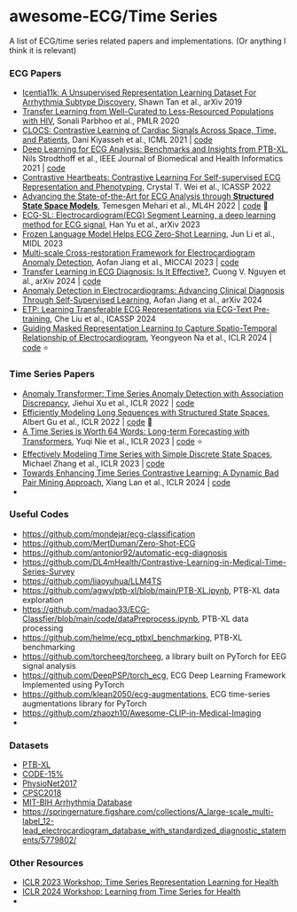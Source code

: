 # awesome-ECG/Time Series
A list of ECG/time series related papers and implementations. (Or anything I think it is relevant)

### ECG Papers

- [Icentia11k: A Unsupervised Representation Learning Dataset For Arrhythmia Subtype Discovery](https://arxiv.org/abs/1910.09570), Shawn Tan et al., arXiv 2019
- [Transfer Learning from Well-Curated to Less-Resourced Populations with HIV](http://proceedings.mlr.press/v126/parbhoo20a/parbhoo20a.pdf), Sonali Parbhoo et al., PMLR 2020
- [CLOCS: Contrastive Learning of Cardiac Signals Across Space, Time, and Patients](https://arxiv.org/abs/2005.13249), Dani Kiyasseh et al., ICML 2021 | [code](https://github.com/danikiyasseh/CLOCS)
- [Deep Learning for ECG Analysis: Benchmarks and Insights from PTB-XL](https://ieeexplore.ieee.org/document/9190034), Nils Strodthoff et al., IEEE Journal of Biomedical and Health Informatics 2021 | [code](https://github.com/helme/ecg_ptbxl_benchmarking)
- [Contrastive Heartbeats: Contrastive Learning For Self-supervised ECG Representation and Phenotyping](https://ieeexplore.ieee.org/document/9746887/), Crystal T. Wei et al., ICASSP 2022
- [Advancing the State-of-the-Art for ECG Analysis through **Structured State Space Models**](https://arxiv.org/abs/2211.07579), Temesgen Mehari et al., ML4H 2022 | [code](https://github.com/tmehari/ssm_ecg) :star2:
- [ECG-SL: Electrocardiogram(ECG) Segment Learning, a deep learning method for ECG signal](https://arxiv.org/abs/2310.00818), Han Yu et al., arXiv 2023
- [Frozen Language Model Helps ECG Zero-Shot Learning](https://arxiv.org/abs/2303.12311), Jun Li et al., MIDL 2023
- [Multi-scale Cross-restoration Framework for Electrocardiogram Anomaly Detection](https://arxiv.org/abs/2308.01639), Aofan Jiang et al., MICCAI 2023 | [code](https://github.com/MediaBrain-SJTU/ECGAD)
- [Transfer Learning in ECG Diagnosis: Is It Effective?](https://arxiv.org/abs/2402.02021), Cuong V. Nguyen et al., arXiv 2024 | [code](https://github.com/cuongvng/transfer-learning-ecg-diagnosis)
- [Anomaly Detection in Electrocardiograms: Advancing Clinical Diagnosis Through Self-Supervised Learning](https://arxiv.org/abs/2404.04935), Aofan Jiang et al., arXiv 2024
- [ETP: Learning Transferable ECG Representations via ECG-Text Pre-training](https://arxiv.org/abs/2309.07145), Che Liu et al., ICASSP 2024
- [Guiding Masked Representation Learning to Capture Spatio-Temporal Relationship of Electrocardiogram](https://arxiv.org/abs/2402.09450), Yeongyeon Na et al., ICLR 2024 | [code](https://github.com/bakqui/ST-MEM) :star:

### Time Series Papers

- [Anomaly Transformer: Time Series Anomaly Detection with Association Discrepancy](https://arxiv.org/abs/2110.02642), Jiehui Xu et al., ICLR 2022 | [code](https://github.com/thuml/Anomaly-Transformer)
- [Efficiently Modeling Long Sequences with Structured State Spaces](https://arxiv.org/abs/2111.00396), Albert Gu et al., ICLR 2022 | [code](https://github.com/state-spaces/s4) :star2:
- [A Time Series is Worth 64 Words: Long-term Forecasting with Transformers](https://arxiv.org/abs/2211.14730), Yuqi Nie et al., ICLR 2023 | [code](https://github.com/yuqinie98/PatchTST) :star:
- [Effectively Modeling Time Series with Simple Discrete State Spaces](https://arxiv.org/abs/2303.09489), Michael Zhang et al., ICLR 2023 | [code](https://github.com/HazyResearch/spacetime) 
- [Towards Enhancing Time Series Contrastive Learning: A Dynamic Bad Pair Mining Approach](https://arxiv.org/abs/2302.03357), Xiang Lan et al., ICLR 2024 | [code](https://github.com/lanxiang1017/DynamicBadPairMining_ICLR24)
- 



### Useful Codes
- https://github.com/mondejar/ecg-classification
- https://github.com/MertDuman/Zero-Shot-ECG
- https://github.com/antonior92/automatic-ecg-diagnosis
- https://github.com/DL4mHealth/Contrastive-Learning-in-Medical-Time-Series-Survey
- https://github.com/liaoyuhua/LLM4TS
- https://github.com/agwy/ptb-xl/blob/main/PTB-XL.ipynb, PTB-XL data exploration
- https://github.com/madao33/ECG-Classfier/blob/main/code/dataPreprocess.ipynb, PTB-XL data processing
- https://github.com/helme/ecg_ptbxl_benchmarking, PTB-XL benchmarking
- https://github.com/torcheeg/torcheeg, a library built on PyTorch for EEG signal analysis
- https://github.com/DeepPSP/torch_ecg, ECG Deep Learning Framework Implemented using PyTorch
- https://github.com/klean2050/ecg-augmentations, ECG time-series augmentations library for PyTorch
- https://github.com/zhaozh10/Awesome-CLIP-in-Medical-Imaging
- 

### Datasets
- [PTB-XL](https://physionet.org/content/ptb-xl/1.0.3/)
- [CODE-15%](https://zenodo.org/records/4916206)
- [PhysioNet2017](https://physionet.org/content/challenge-2017/1.0.0/)
- [CPSC2018](http://2018.icbeb.org/Challenge.html)
- [MIT-BIH Arrhythmia Database](https://physionet.org/content/mitdb/1.0.0/)
- https://springernature.figshare.com/collections/A_large-scale_multi-label_12-lead_electrocardiogram_database_with_standardized_diagnostic_statements/5779802/

### Other Resources
- [ICLR 2023 Workshop: Time Series Representation Learning for Health](https://iclr.cc/virtual/2023/workshop/12832)
- [ICLR 2024 Workshop: Learning from Time Series for Health](https://timeseriesforhealth.github.io/)
- 
